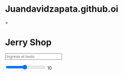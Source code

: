 # Juandavidzapata.github.oi

<!DOCTYPE html>
<html lang="en">
<head>
    <meta charset="UTF-8">
    <meta name="viewport" content="width=device-width, initial-scale=1.0">
    <link rel="stylesheet" href="index.css">
    <title>Jerry Shop</title>
</head>
<body>
    <main>
>      <h1>Jerry Shop</h1>
    <form id="cifrador" autocomplete="off">
       <input id="input original" spellcheck="false" placeholder="Ingrese el texto " type="text" name="text">
    </form>
<div id="resultado"></div>
<div class="rango">
    <input id="rango" type="range" value="10" min="1" max="20" oninput="this.nextElementSibling.value = this.value">
    <output>10</output>
</div>
    </main>
</body>
</html>
